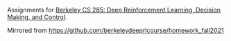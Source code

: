 Assignments for [Berkeley CS 285: Deep Reinforcement Learning, Decision Making, and Control](http://rail.eecs.berkeley.edu/deeprlcourse/).

Mirrored from https://github.com/berkeleydeeprlcourse/homework_fall2021
